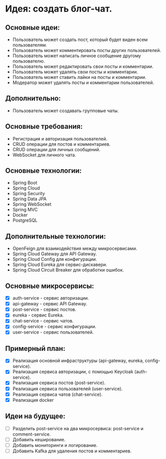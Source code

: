 # Идея: создать блог-чат.

## Основные идеи:
- Пользователь может создать пост, который будет виден всем пользователям.
- Пользователь может комментировать посты других пользователей.
- Пользователь может написать личное сообщение другому пользователю.
- Пользователь может редактировать свои посты и комментарии.
- Пользователь может удалять свои посты и комментарии.
- Пользователь может ставить лайки на посты и комментарии.
- Модератор может удалять посты и комментарии пользователей.

## Дополнительно:
- Пользователь может создавать групповые чаты.

## Основные требования:
- Регистрация и авторизация пользователей.
- CRUD операции для постов и комментариев.
- CRUD операции для личных сообщений.
- WebSocket для личного чата.

## Основные технологии:
- Spring Boot
- Spring Cloud
- Spring Security
- Spring Data JPA
- Spring WebSocket
- Spring MVC
- Docker
- PostgreSQL

## Дополнительные технологии:
- OpenFeign для взаимодействия между микросервисами.
- Spring Cloud Gateway для API Gateway.
- Spring Cloud Config для конфигурации.
- Spring Cloud Eureka для сервис-дискавери.
- Spring Cloud Circuit Breaker для обработки ошибок.

## Основные микросервисы:
- [x] auth-service - сервис авторизации.
- [x] api-gateway - сервис API Gateway.
- [x] post-service - сервис постов.
- [x] eureka - сервис Eureka.
- [x] chat-service - сервис чатов.
- [x] config-service - сервис конфигурации.
- [x] user-service - сервис пользователей.

## Примерный план:
- [x] Реализация основной инфраструктуры (api-gateway, eureka, config-service).
- [x] Реализация сервиса авторизации, с помощью Keycloak (auth-service).
- [x] Реализация сервиса постов (post-service).
- [x] Реализация сервиса пользователей (user-service).
- [x] Реализация сервиса чатов (chat-service).
- [x] Реализация docker

## Идеи на будущее:
- [ ] Разделить post-service на два микросервиса: post-service и comment-service.
- [ ] Добавить кеширование.
- [ ] Добавить мониторинги и логирование.
- [ ] Добавить Kafka для удаления постов и комментариев.
